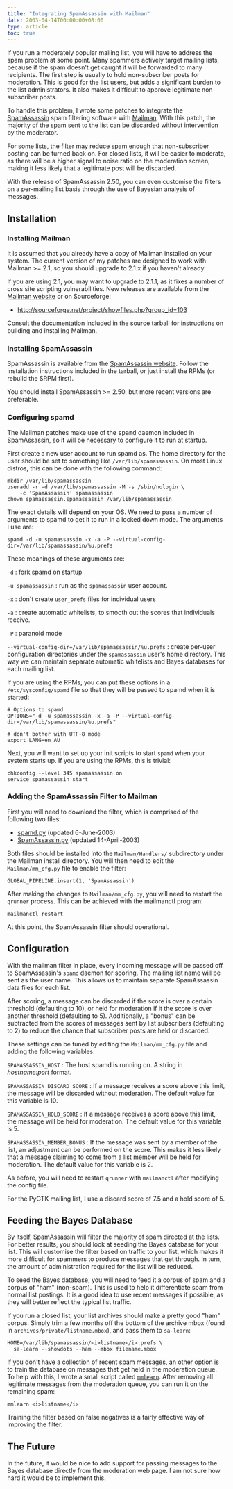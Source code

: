 ```yaml
---
title: "Integrating SpamAssassin with Mailman"
date: 2003-04-14T00:00:00+08:00
type: article
toc: true
---
```


If you run a moderately popular mailing list, you will have to address
the spam problem at some point.  Many spammers actively target mailing
lists, because if the spam doesn't get caught it will be forwarded to
many recipients.  The first step is usually to hold non-subscriber
posts for moderation.  This is good for the list users, but adds a
significant burden to the list administrators.  It also makes it
difficult to approve legitimate non-subscriber posts.

To handle this problem, I wrote some patches to integrate the
[SpamAssassin](http://www.spamassassin.org/) spam filtering software
with [Mailman](http://www.list.org/).  With this patch, the majority
of the spam sent to the list can be discarded without intervention by
the moderator.

For some lists, the filter may reduce spam enough that
non-subscriber posting can be turned back on.  For closed lists,
it will be easier to moderate, as there will be a higher signal to
noise ratio on the moderation screen, making it less likely that a
legitimate post will be discarded.

With the release of SpamAssassin 2.50, you can even customise
the filters on a per-mailing list basis through the use of
Bayesian analysis of messages.


## Installation

### Installing Mailman

It is assumed that you already have a copy of Mailman installed on
your system.  The current version of my patches are designed to work
with Mailman >= 2.1, so you should upgrade to 2.1.x if you haven't
already.

If you are using 2.1, you may want to upgrade to 2.1.1, as it fixes a
number of cross site scripting vulnerabilities.  New releases are
available from the [Mailman website](http://www.list.org/) or on
Sourceforge:

 * http://sourceforge.net/project/showfiles.php?group_id=103

Consult the documentation included in the source tarball for
instructions on building and installing Mailman.


### Installing SpamAssassin

SpamAssassin is available from the [SpamAssassin
website](http://www.spamassassin.org/).  Follow the installation
instructions included in the tarball, or just install the RPMs (or
rebuild the SRPM first).

You should install SpamAssassin >= 2.50, but more recent versions are
preferable.


### Configuring spamd

The Mailman patches make use of the <tt>spamd</tt> daemon included in
SpamAssassin, so it will be necessary to configure it to run at
startup.

First create a new user account to run spamd as.  The home directory
for the user should be set to something like `/var/lib/spamassassin`.
On most Linux distros, this can be done with the following
command:

    mkdir /var/lib/spamassassin
    useradd -r -d /var/lib/spamassassin -M -s /sbin/nologin \
        -c 'SpamAssassin' spamassassin
    chown spamassassin.spamassassin /var/lib/spamassassin

The exact details will depend on your OS.  We need to pass a
number of arguments to spamd to get it to run in a locked down
mode.  The arguments I use are:

    spamd -d -u spamassassin -x -a -P --virtual-config-dir=/var/lib/spamassassin/%u.prefs

These meanings of these arguments are:

`-d`
: fork spamd on startup

`-u spamassassin`
: run as the `spamassassin` user account.

`-x`
: don't create `user_prefs` files for individual users

`-a`
: create automatic whitelists, to smooth out the scores that
  individuals receive.

`-P`
: paranoid mode

`--virtual-config-dir=/var/lib/spamassassin/%u.prefs`
: create per-user configuration directories under the `spamassassin`
  user's home directory.  This way we can maintain separate automatic
  whitelists and Bayes databases for each mailing list.


If you are using the RPMs, you can put these options in a
`/etc/sysconfig/spamd` file so that they will be passed to spamd when
it is started:

    # Options to spamd
    OPTIONS="-d -u spamassassin -x -a -P --virtual-config-dir=/var/lib/spamassassin/%u.prefs"

    # don't bother with UTF-8 mode
    export LANG=en_AU

Next, you will want to set up your init scripts to start `spamd` when
your system starts up.  If you are using the RPMs, this is trivial:

    chkconfig --level 345 spamassassin on
    service spamassassin start


### Adding the SpamAssassin Filter to Mailman

First you will need to download the filter, which is comprised of the
following two files:

* [spamd.py](spamd.py) (updated 6-June-2003)
* [SpamAssassin.py](SpamAssassin.py) (updated 14-April-2003)

Both files should be installed into the `Mailman/Handlers/`
subdirectory under the Mailman install directory.  You will then need
to edit the `Mailman/mm_cfg.py` file to enable the filter:

    GLOBAL_PIPELINE.insert(1, 'SpamAssassin')

After making the changes to `Mailman/mm_cfg.py`, you will need to
restart the `qrunner` process.  This can be achieved with the
mailmanctl program:

    mailmanctl restart

At this point, the SpamAssassin filter should operational.


## Configuration

With the mailman filter in place, every incoming message will be
passed off to SpamAssassin's `spamd` daemon for scoring.  The mailing
list name will be sent as the user name.  This allows us to maintain
separate SpamAssassin data files for each list.

After scoring, a message can be discarded if the score is over a
certain threshold (defaulting to 10), or held for moderation if it the
score is over another threshold (defaulting to 5).  Additionally, a
"bonus" can be subtracted from the scores of messages sent by list
subscribers (defaulting to 2) to reduce the chance that subscriber
posts are held or discarded.

These settings can be tuned by editing the `Mailman/mm_cfg.py` file
and adding the following variables:

`SPAMASSASSIN_HOST`
: The host spamd is running on.  A string in *hostname:port* format.

`SPAMASSASSIN_DISCARD_SCORE`
: If a message receives a score above this limit, the message will be
  discarded without moderation.  The default value for this variable
  is 10.

`SPAMASSASSIN_HOLD_SCORE`
: If a message receives a score above this limit, the message will be
  held for moderation.  The default value for this variable is 5.

`SPAMASSASSIN_MEMBER_BONUS`
: If the message was sent by a member of the list, an adjustment can
  be performed on the score.  This makes it less likely that a message
  claiming to come from a list member will be held for moderation.
  The default value for this variable is 2.

As before, you will need to restart `qrunner` with `mailmanctl` after
modifying the config file.

For the PyGTK mailing list, I use a discard score of 7.5 and a hold
score of 5.


## Feeding the Bayes Database

By itself, SpamAssassin will filter the majority of spam directed at
the lists.  For better results, you should look at seeding the Bayes
database for your list.  This will customise the filter based on
traffic to your list, which makes it more difficult for spammers to
produce messages that get through.  In turn, the amount of
administration required for the list will be reduced.

To seed the Bayes database, you will need to feed it a corpus of spam
and a corpus of "ham" (non-spam).  This is used to help it
differentiate spam from normal list postings.  It is a good idea to
use recent messages if possible, as they will better reflect the
typical list traffic.

If you run a closed list, your list archives should make a pretty good
"ham" corpus.  Simply trim a few months off the bottom of the archive
mbox (found in `archives/private/listname.mbox`), and pass them
to `sa-learn`:

    HOME=/var/lib/spamassassin/<i>listname</i>.prefs \
      sa-learn --showdots --ham --mbox filename.mbox

If you don't have a collection of recent spam messages, an
other option is to train the database on messages that get held in
the moderation queue.  To help with this, I wrote a small script
called [`mmlearn`](mmlearn).  After removing all
legitimate messages from the moderation queue, you can run it on
the remaining spam:

    mmlearn <i>listname</i>

Training the filter based on false negatives is a fairly effective way
of improving the filter.


## The Future

In the future, it would be nice to add support for passing messages to
the Bayes database directly from the moderation web page.  I am not
sure how hard it would be to implement this.
